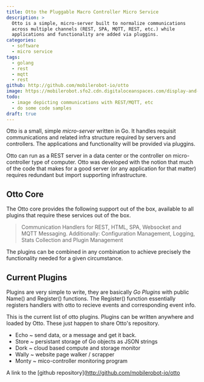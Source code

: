 ```yaml
---
title: Otto the Pluggable Macro Controller Micro Service
description: >
  Otto is a simple, micro-server built to normalize communications
  across multiple channels (REST, SPA, MQTT, REST, etc.) while
  applications and functionality are added via pluggins.
categories: 
  - software
  - micro service
tags:
  - golang
  - rest
  - mqtt
  - rest
github: http://github.com/mobilerobot-io/otto
image: https://mobilerobot.sfo2.cdn.digitaloceanspaces.com/display-and-motors.jpg
todo:
  - image depicting communications with REST/MQTT, etc
  - do some code samples
draft: true
---
```


Otto is a small, simple _micro-server_ written in Go. It handles
requisit communications and related infra structure required by
servers and controllers.  The applications and functionality will be
provided via pluggins.

Otto can run as a REST server in a data center or the controller on
micro-controller type of computer.  Otto was developed with the notion
that much of the code that makes for a good server (or any application
for that matter) requires redundant but import supporting
infrastructure. 

## Otto Core

The Otto core provides the following support out of the box, available
to all plugins that require these services out of the box.

> Communication Handlers for REST, HTML, SPA, Websocket and MQTT
> Messaging.  Additionally: Configuration Management, Logging, Stats
> Collection and Plugin Management

The plugins can be combined in any combination to achieve precisely
the functionality needed for a given circumstance.

## Current Plugins 

Plugins are very simple to write, they are basically _Go Plugins_ with
public Name() and Register() functions.  The Register() function
essentially registers handlers with otto to recieve events and
corresponding event info.

This is the current list of otto plugins.  Plugins can be written
anywhere and loaded by Otto.  These just happen to share Otto's
repository. 

- Echo	~ send data, or a message and get it back.
- Store ~ persistant storage of Go objects as JSON strings
- Dork	~ cloud based compute and storage monitor
- Wally ~ website page walker / scrapper
- Monty ~ mico-controller monitoring program

A link to the [github repository](http://github.com/mobilerobot-io/otto




